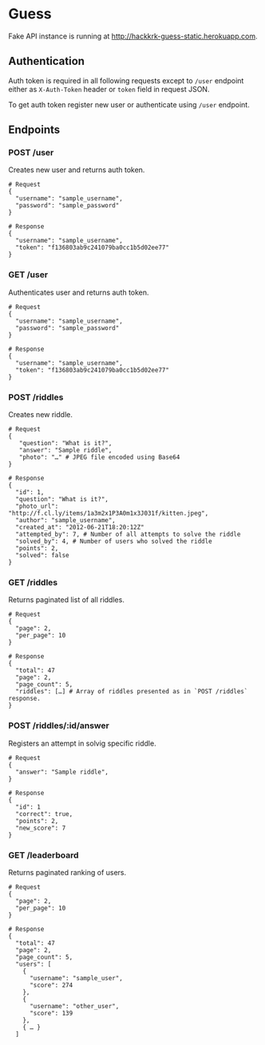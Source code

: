 Guess
=====

Fake API instance is running at http://hackkrk-guess-static.herokuapp.com.

Authentication
--------------

Auth token is required in all following requests except to `/user` endpoint
either as `X-Auth-Token` header or `token` field in request JSON.


To get auth token register new user or authenticate using `/user` endpoint.

Endpoints
---------

### POST /user

Creates new user and returns auth token.

    # Request
    {
      "username": "sample_username",
      "password": "sample_password"
    }

    # Response
    {
      "username": "sample_username",
      "token": "f136803ab9c241079ba0cc1b5d02ee77"
    }

### GET /user

Authenticates user and returns auth token.

    # Request
    {
      "username": "sample_username",
      "password": "sample_password"
    }

    # Response
    {
      "username": "sample_username",
      "token": "f136803ab9c241079ba0cc1b5d02ee77"
    }

### POST /riddles

Creates new riddle.

    # Request
    {
       "question": "What is it?",
       "answer": "Sample riddle",
       "photo": "…" # JPEG file encoded using Base64
    }

    # Response
    {
      "id": 1,
      "question": "What is it?",
      "photo_url": "http://f.cl.ly/items/1a3m2x1P3A0m1x3J031f/kitten.jpeg",
      "author": "sample_username",
      "created_at": "2012-06-21T18:20:12Z"
      "attempted_by": 7, # Number of all attempts to solve the riddle
      "solved_by": 4, # Number of users who solved the riddle
      "points": 2,
      "solved": false
    }

### GET /riddles

Returns paginated list of all riddles.

    # Request
    {
      "page": 2,
      "per_page": 10
    }

    # Response
    {
      "total": 47
      "page": 2,
      "page_count": 5,
      "riddles": […] # Array of riddles presented as in `POST /riddles` response.
    }

### POST /riddles/:id/answer

Registers an attempt in solvig specific riddle.

    # Request
    {
      "answer": "Sample riddle",
    }

    # Response
    {
      "id": 1
      "correct": true,
      "points": 2,
      "new_score": 7
    }

### GET /leaderboard

Returns paginated ranking of users.

    # Request
    {
      "page": 2,
      "per_page": 10
    }

    # Response
    {
      "total": 47
      "page": 2,
      "page_count": 5,
      "users": [
        {
          "username": "sample_user",
          "score": 274
        },
        {
          "username": "other_user",
          "score": 139
        },
        { … }
      ]
